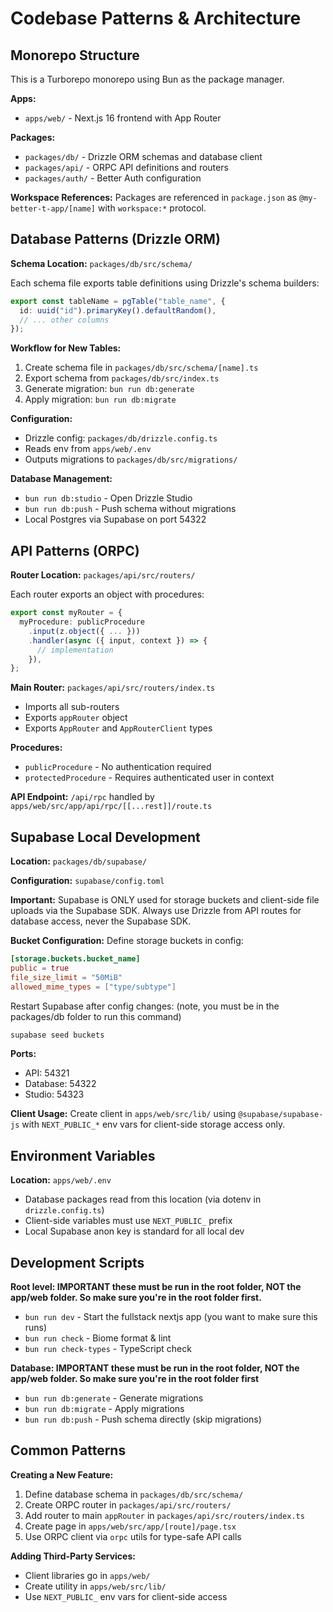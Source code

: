 # Codebase Patterns & Architecture

## Monorepo Structure

This is a Turborepo monorepo using Bun as the package manager.

**Apps:**
- `apps/web/` - Next.js 16 frontend with App Router

**Packages:**
- `packages/db/` - Drizzle ORM schemas and database client
- `packages/api/` - ORPC API definitions and routers
- `packages/auth/` - Better Auth configuration

**Workspace References:**
Packages are referenced in `package.json` as `@my-better-t-app/[name]` with `workspace:*` protocol.

## Database Patterns (Drizzle ORM)

**Schema Location:** `packages/db/src/schema/`

Each schema file exports table definitions using Drizzle's schema builders:
```typescript
export const tableName = pgTable("table_name", {
  id: uuid("id").primaryKey().defaultRandom(),
  // ... other columns
});
```

**Workflow for New Tables:**
1. Create schema file in `packages/db/src/schema/[name].ts`
2. Export schema from `packages/db/src/index.ts`
3. Generate migration: `bun run db:generate`
4. Apply migration: `bun run db:migrate`

**Configuration:**
- Drizzle config: `packages/db/drizzle.config.ts`
- Reads env from `apps/web/.env`
- Outputs migrations to `packages/db/src/migrations/`

**Database Management:**
- `bun run db:studio` - Open Drizzle Studio
- `bun run db:push` - Push schema without migrations
- Local Postgres via Supabase on port 54322

## API Patterns (ORPC)

**Router Location:** `packages/api/src/routers/`

Each router exports an object with procedures:
```typescript
export const myRouter = {
  myProcedure: publicProcedure
    .input(z.object({ ... }))
    .handler(async ({ input, context }) => {
      // implementation
    }),
};
```

**Main Router:** `packages/api/src/routers/index.ts`
- Imports all sub-routers
- Exports `appRouter` object
- Exports `AppRouter` and `AppRouterClient` types

**Procedures:**
- `publicProcedure` - No authentication required
- `protectedProcedure` - Requires authenticated user in context

**API Endpoint:** `/api/rpc` handled by `apps/web/src/app/api/rpc/[[...rest]]/route.ts`

## Supabase Local Development

**Location:** `packages/db/supabase/`

**Configuration:** `supabase/config.toml`

**Important:** Supabase is ONLY used for storage buckets and client-side file uploads via the Supabase SDK. Always use Drizzle from API routes for database access, never the Supabase SDK.

**Bucket Configuration:**
Define storage buckets in config:
```toml
[storage.buckets.bucket_name]
public = true
file_size_limit = "50MiB"
allowed_mime_types = ["type/subtype"]
```

Restart Supabase after config changes: (note, you must be in the packages/db folder to run this command)
```bash
supabase seed buckets
```

**Ports:**
- API: 54321
- Database: 54322
- Studio: 54323

**Client Usage:**
Create client in `apps/web/src/lib/` using `@supabase/supabase-js` with `NEXT_PUBLIC_*` env vars for client-side storage access only.

## Environment Variables

**Location:** `apps/web/.env`

- Database packages read from this location (via dotenv in `drizzle.config.ts`)
- Client-side variables must use `NEXT_PUBLIC_` prefix
- Local Supabase anon key is standard for all local dev

## Development Scripts

**Root level: IMPORTANT these must be run in the root folder, NOT the app/web folder. So make sure you're in the root folder first.**
- `bun run dev` - Start the fullstack nextjs app (you want to make sure this runs)
- `bun run check` - Biome format & lint
- `bun run check-types` - TypeScript check

**Database: IMPORTANT these must be run in the root folder, NOT the app/web folder. So make sure you're in the root folder first**
- `bun run db:generate` - Generate migrations
- `bun run db:migrate` - Apply migrations
- `bun run db:push` - Push schema directly (skip migrations)

## Common Patterns

**Creating a New Feature:**
1. Define database schema in `packages/db/src/schema/`
2. Create ORPC router in `packages/api/src/routers/`
3. Add router to main `appRouter` in `packages/api/src/routers/index.ts`
4. Create page in `apps/web/src/app/[route]/page.tsx`
5. Use ORPC client via `orpc` utils for type-safe API calls

**Adding Third-Party Services:**
- Client libraries go in `apps/web/`
- Create utility in `apps/web/src/lib/`
- Use `NEXT_PUBLIC_` env vars for client-side access
